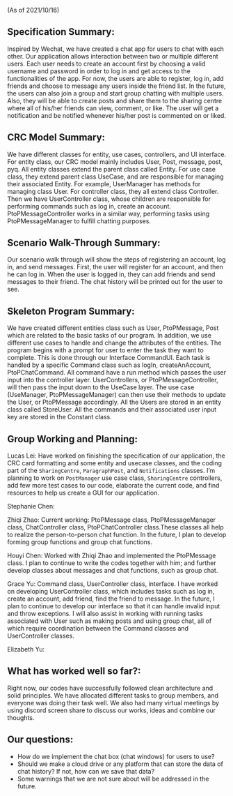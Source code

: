 (As of 2021/10/16)

## Specification Summary:
Inspired by Wechat, we have created a chat app for users to chat with each other.
Our application allows interaction between two or multiple different users. Each user needs to create an account first by choosing a valid username and password in order to log in and get access to the functionalities of the app. For now, the users are able to register, log in,
add friends and choose to message any users inside the friend list. In the future, the users can also join a group and start group chatting with multiple users. Also, they will be able to create posts and share them to the sharing centre where all of his/her friends can view, comment, or like. The user will get a notification and be notified whenever his/her post is commented on or liked. 

## CRC Model Summary:
We have different classes for entity, use cases, controllers, and UI interface. For entity class, our CRC model mainly includes User, Post, message, post, pyq. All entity classes extend the parent class called Entity. For use case class, they extend parent class UseCase, and are responsible for managing their associated Entity. For example, UserManager has methods for managing class User. For controller class, they all extend class Controller. Then we have UserController class, whose children are responsible for performing commands such as log in, create an account. PtoPMessageController works in a similar way, performing tasks using PtoPMessageManager to fulfill chatting purposes. 


## Scenario Walk-Through Summary:
Our scenario walk through will show the steps of registering an account, log in, and send messages. First, the user will register for an account, and then he can log in. When the user is logged in, they can add friends and send messages to their friend. The chat history will be printed out for the user to see.  

## Skeleton Program Summary:
We have created different entities class such as User, PtoPMessage, Post which are related to the basic tasks of our program. In addition, we use different use cases to handle and change the attributes of the entities. 
The program begins with a prompt for user to enter the task they want to complete. This is done through our Interface CommandUI. Each task is handled by a specific Command class such as logIn, createAnAccount, PtoPChatCommand. All command have a run method which passes the user input into the controller layer. UserControllers, or PtoPMessageController, will then pass the input down to the UseCase layer. The use case (UseManager, PtoPMessageManager) can then use their methods to update the User, or PtoPMessage accordingly.
All the Users are stored in an entity class called StoreUser. All the commands and their associated user input key are stored in the Constant class.


## Group Working and Planning:
Lucas Lei: Have worked on finishing the specification of our application, the CRC card formatting and some entity and usecase classes, and the coding part of the `SharingCentre`, `ParagraphPost`, and `Notifications` classes. I’m planning to work on `PostManager` use case class, `SharingCentre` controllers, add few more test cases to our code, elaborate the current code, and find resources to help us create a GUI for our application.

Stephanie Chen:

Zhiqi Zhao: Current working: PtoPMessage class, PtoPMessageManager class, ChatController class, PtoPChatController class.These classes all help to realize the person-to-person chat function. In the future, I plan to develop forming group functions and group chat functions.

Houyi Chen: Worked with Zhiqi Zhao and implemented the PtoPMessage class. I plan to continue to write the codes together with him; and further develop classes about messages and chat functions, such as group chat.

Grace Yu: Command class, UserController class, interface. I have worked on developing UserController class, which includes tasks such as log in, create an account, add friend, find the friend to message. In the future, I plan to continue to develop our interface so that it can handle invalid input and throw exceptions. I will also assist in working with running tasks associated with User such as making posts and using group chat, all of which require coordination between the Command classes and UserController classes.
 
Elizabeth Yu:


## What has worked well so far?:
Right now, our codes have successfully followed clean architecture and solid principles. We have allocated different tasks to group members, and everyone was doing their task well. We also had many virtual meetings by using discord screen share to discuss our works, ideas and combine our thoughts.

## Our questions:
* How do we implement the chat box (chat windows) for users to use?
* Should we make a cloud drive or any platform that can store the data of chat history? If not, how can we save that data?
* Some warnings that we are not sure about will be addressed in the future.
